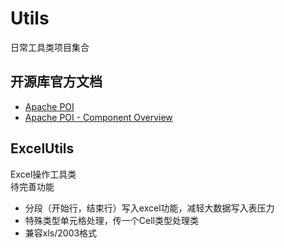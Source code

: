 # Utils  
  
日常工具类项目集合  
## 开源库官方文档  
* [Apache POI](https://poi.apache.org/index.html)
* [Apache POI - Component Overview](https://poi.apache.org/components/index.html)
  

## ExcelUtils  
Excel操作工具类  
待完善功能
* 分段（开始行，结束行）写入excel功能，减轻大数据写入表压力
* 特殊类型单元格处理，传一个Cell类型处理类
* 兼容xls/2003格式
